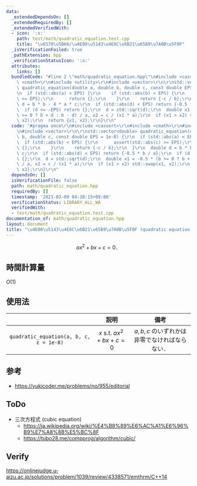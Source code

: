 ```yaml
---
data:
  _extendedDependsOn: []
  _extendedRequiredBy: []
  _extendedVerifiedWith:
  - icon: ':x:'
    path: test/math/quadratic_equation.test.cpp
    title: "\u6570\u5B66/\u4E00\u5143\u4E8C\u6B21\u65B9\u7A0B\u5F0F"
  _isVerificationFailed: true
  _pathExtension: hpp
  _verificationStatusIcon: ':x:'
  attributes:
    links: []
  bundledCode: "#line 2 \"math/quadratic_equation.hpp\"\n#include <cassert>\r\n#include\
    \ <cmath>\r\n#include <utility>\r\n#include <vector>\r\n\r\nstd::vector<double>\
    \ quadratic_equation(double a, double b, double c, const double EPS = 1e-8) {\r\
    \n  if (std::abs(a) < EPS) {\r\n    if (std::abs(b) < EPS) {\r\n      assert(std::abs(c)\
    \ >= EPS);\r\n      return {};\r\n    }\r\n    return {-c / b};\r\n  }\r\n  double\
    \ d = b * b - 4 * a * c;\r\n  if (std::abs(d) < EPS) return {-0.5 * b / a};\r\n\
    \  if (d <= -EPS) return {};\r\n  d = std::sqrt(d);\r\n  double x1 = -0.5 * (b\
    \ >= 0 ? b + d : b - d) / a, x2 = c / (x1 * a);\r\n  if (x1 > x2) std::swap(x1,\
    \ x2);\r\n  return {x1, x2};\r\n}\r\n"
  code: "#pragma once\r\n#include <cassert>\r\n#include <cmath>\r\n#include <utility>\r\
    \n#include <vector>\r\n\r\nstd::vector<double> quadratic_equation(double a, double\
    \ b, double c, const double EPS = 1e-8) {\r\n  if (std::abs(a) < EPS) {\r\n  \
    \  if (std::abs(b) < EPS) {\r\n      assert(std::abs(c) >= EPS);\r\n      return\
    \ {};\r\n    }\r\n    return {-c / b};\r\n  }\r\n  double d = b * b - 4 * a *\
    \ c;\r\n  if (std::abs(d) < EPS) return {-0.5 * b / a};\r\n  if (d <= -EPS) return\
    \ {};\r\n  d = std::sqrt(d);\r\n  double x1 = -0.5 * (b >= 0 ? b + d : b - d)\
    \ / a, x2 = c / (x1 * a);\r\n  if (x1 > x2) std::swap(x1, x2);\r\n  return {x1,\
    \ x2};\r\n}\r\n"
  dependsOn: []
  isVerificationFile: false
  path: math/quadratic_equation.hpp
  requiredBy: []
  timestamp: '2021-02-09 04:38:15+09:00'
  verificationStatus: LIBRARY_ALL_WA
  verifiedWith:
  - test/math/quadratic_equation.test.cpp
documentation_of: math/quadratic_equation.hpp
layout: document
title: "\u4E00\u5143\u4E8C\u6B21\u65B9\u7A0B\u5F0F (quadratic equation)"
---
```


$$ax^2 + bx + c = 0 \text{．}$$


## 時間計算量

$O(1)$


## 使用法

||説明|備考|
|:--:|:--:|:--:|
|`quadratic_equation(a, b, c, ε = 1e-8)`|$x \text{ s.t. } ax^2 + bx + c = 0$|$a, b, c$ のいずれかは非零でなければならない．|


## 参考

- https://yukicoder.me/problems/no/955/editorial


## ToDo

- 三次方程式 (cubic equation)
  - https://ja.wikipedia.org/wiki/%E4%B8%89%E6%AC%A1%E6%96%B9%E7%A8%8B%E5%BC%8F
  - https://tubo28.me/compprog/algorithm/cubic/


## Verify

https://onlinejudge.u-aizu.ac.jp/solutions/problem/1039/review/4338571/emthrm/C++14
